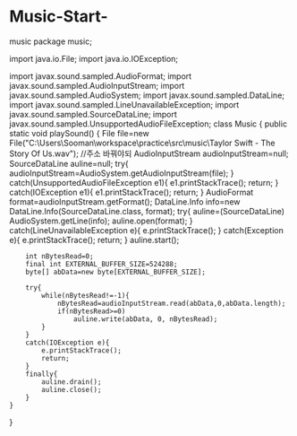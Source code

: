 # Music-Start-
music
package music;

import java.io.File;
import java.io.IOException;

import javax.sound.sampled.AudioFormat;
import javax.sound.sampled.AudioInputStream;
import javax.sound.sampled.AudioSystem;
import javax.sound.sampled.DataLine;
import javax.sound.sampled.LineUnavailableException;
import javax.sound.sampled.SourceDataLine;
import javax.sound.sampled.UnsupportedAudioFileException;
class Music {
	public static void playSound()
	{
		File file=new File("C:\\Users\\Sooman\\workspace\\practice\\src\\music\\Taylor Swift - The Story Of Us.wav"); //주소 바꿔야되
		AudioInputStream audioInputStream=null;
		SourceDataLine auline=null;
		try{
			audioInputStream=AudioSystem.getAudioInputStream(file);
		}
		catch(UnsupportedAudioFileException e1){
			e1.printStackTrace();
			return;
		}
		catch(IOException e1){
			e1.printStackTrace();
			return;
		}
		AudioFormat format=audioInputStream.getFormat();
		DataLine.Info info=new DataLine.Info(SourceDataLine.class, format);
		try{
			auline=(SourceDataLine) AudioSystem.getLine(info);
			auline.open(format);
		}
		catch(LineUnavailableException e){
			e.printStackTrace();
		}
		catch(Exception e){
			e.printStackTrace();
			return;
		}
		auline.start();
		
		int nBytesRead=0;
		final int EXTERNAL_BUFFER_SIZE=524288;
		byte[] abData=new byte[EXTERNAL_BUFFER_SIZE];
		
		try{
			while(nBytesRead!=-1){
				nBytesRead=audioInputStream.read(abData,0,abData.length);
				if(nBytesRead>=0)
					auline.write(abData, 0, nBytesRead);
			}
		}
		catch(IOException e){
			e.printStackTrace();
			return;
		}
		finally{
			auline.drain();
			auline.close();
		}
	}
}
